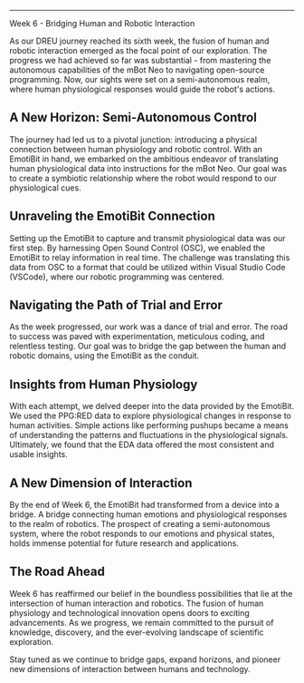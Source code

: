 ---
Week 6 - Bridging Human and Robotic Interaction

As our DREU journey reached its sixth week, the fusion of human and robotic interaction emerged as the focal point of our exploration. The progress we had achieved so far was substantial - from mastering the autonomous capabilities of the mBot Neo to navigating open-source programming. Now, our sights were set on a semi-autonomous realm, where human physiological responses would guide the robot's actions.

## A New Horizon: Semi-Autonomous Control

The journey had led us to a pivotal junction: introducing a physical connection between human physiology and robotic control. With an EmotiBit in hand, we embarked on the ambitious endeavor of translating human physiological data into instructions for the mBot Neo. Our goal was to create a symbiotic relationship where the robot would respond to our physiological cues.

## Unraveling the EmotiBit Connection

Setting up the EmotiBit to capture and transmit physiological data was our first step. By harnessing Open Sound Control (OSC), we enabled the EmotiBit to relay information in real time. The challenge was translating this data from OSC to a format that could be utilized within Visual Studio Code (VSCode), where our robotic programming was centered.

## Navigating the Path of Trial and Error

As the week progressed, our work was a dance of trial and error. The road to success was paved with experimentation, meticulous coding, and relentless testing. Our goal was to bridge the gap between the human and robotic domains, using the EmotiBit as the conduit.

## Insights from Human Physiology

With each attempt, we delved deeper into the data provided by the EmotiBit. We used the PPG:RED data to explore physiological changes in response to human activities. Simple actions like performing pushups became a means of understanding the patterns and fluctuations in the physiological signals. Ultimately, we found that the EDA data offered the most consistent and usable insights.

## A New Dimension of Interaction

By the end of Week 6, the EmotiBit had transformed from a device into a bridge. A bridge connecting human emotions and physiological responses to the realm of robotics. The prospect of creating a semi-autonomous system, where the robot responds to our emotions and physical states, holds immense potential for future research and applications.

## The Road Ahead

Week 6 has reaffirmed our belief in the boundless possibilities that lie at the intersection of human interaction and robotics. The fusion of human physiology and technological innovation opens doors to exciting advancements. As we progress, we remain committed to the pursuit of knowledge, discovery, and the ever-evolving landscape of scientific exploration.

Stay tuned as we continue to bridge gaps, expand horizons, and pioneer new dimensions of interaction between humans and technology.
